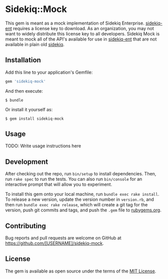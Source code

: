 # Sidekiq::Mock

This gem is meant as a mock implementation of Sidekiq Enterprise. [sidekiq-ent](https://github.com/mperham/sidekiq/wiki#sidekiq-enterprise) requires a license key to download. As an organization, you may not want to widely distribute this license key to all developers. Sidekiq Mock is meant to mock all of the API's available for use in [sidekiq-ent](https://github.com/mperham/sidekiq/wiki#sidekiq-enterprise) that are not available in plain old [sidekiq](https://github.com/mperham/sidekiq).

## Installation

Add this line to your application's Gemfile:

```ruby
gem 'sidekiq-mock'
```

And then execute:

    $ bundle

Or install it yourself as:

    $ gem install sidekiq-mock

## Usage

TODO: Write usage instructions here

## Development

After checking out the repo, run `bin/setup` to install dependencies. Then, run `rake spec` to run the tests. You can also run `bin/console` for an interactive prompt that will allow you to experiment.

To install this gem onto your local machine, run `bundle exec rake install`. To release a new version, update the version number in `version.rb`, and then run `bundle exec rake release`, which will create a git tag for the version, push git commits and tags, and push the `.gem` file to [rubygems.org](https://rubygems.org).

## Contributing

Bug reports and pull requests are welcome on GitHub at https://github.com/[USERNAME]/sidekiq-mock.

## License

The gem is available as open source under the terms of the [MIT License](https://opensource.org/licenses/MIT).
